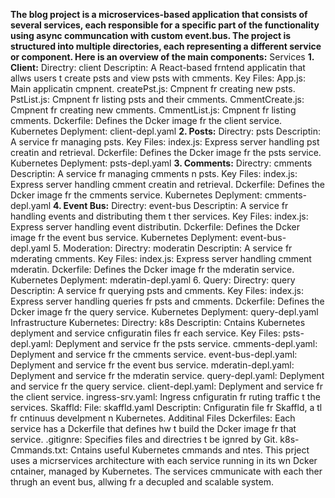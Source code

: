 **The blog project is a microservices-based application that consists of several services, each responsible for a specific part of the functionality using async communcation with custom event.bus. The project is structured into multiple directories, each representing a different service or component. Here is an overview of the main components:**
Services
**1.	Client:**
	Directry: client
	Descriptin: A React-based frntend applicatin that allws users t create psts and view psts with cmments.
	Key Files:
	App.js: Main applicatin cmpnent.
	createPst.js: Cmpnent fr creating new psts.
	PstList.js: Cmpnent fr listing psts and their cmments.
	CmmentCreate.js: Cmpnent fr creating new cmments.
	CmmentList.js: Cmpnent fr listing cmments.
	Dckerfile: Defines the Dcker image fr the client service.
	Kubernetes Deplyment: client-depl.yaml
**2.	Posts:**
	Directry: psts
	Descriptin: A service fr managing psts.
	Key Files:
	index.js: Express server handling pst creatin and retrieval.
	Dckerfile: Defines the Dcker image fr the psts service.
	Kubernetes Deplyment: psts-depl.yaml
**3.	Comments:**
	Directry: cmments
	Descriptin: A service fr managing cmments n psts.
	Key Files:
	index.js: Express server handling cmment creatin and retrieval.
	Dckerfile: Defines the Dcker image fr the cmments service.
	Kubernetes Deplyment: cmments-depl.yaml
**4.	Event Bus:**
	Directry: event-bus
	Descriptin: A service fr handling events and distributing them t ther services.
	Key Files:
	index.js: Express server handling event distributin.
	Dckerfile: Defines the Dcker image fr the event bus service.
	Kubernetes Deplyment: event-bus-depl.yaml
5.	Moderation:
	Directry: moderatin
	Descriptin: A service fr mderating cmments.
	Key Files:
	index.js: Express server handling cmment mderatin.
	Dckerfile: Defines the Dcker image fr the mderatin service.
	Kubernetes Deplyment: mderatin-depl.yaml
6.	Query:
	Directry: query
	Descriptin: A service fr querying psts and cmments.
	Key Files:
	index.js: Express server handling queries fr psts and cmments.
	Dckerfile: Defines the Dcker image fr the query service.
	Kubernetes Deplyment: query-depl.yaml
Infrastructure
	Kubernetes:
	Directry: k8s
	Descriptin: Cntains Kubernetes deplyment and service cnfiguratin files fr each service. 
	Key Files:
	psts-depl.yaml: Deplyment and service fr the psts service.
	cmments-depl.yaml: Deplyment and service fr the cmments service.
	event-bus-depl.yaml: Deplyment and service fr the event bus service.
	mderatin-depl.yaml: Deplyment and service fr the mderatin service.
	query-depl.yaml: Deplyment and service fr the query service.
	client-depl.yaml: Deplyment and service fr the client service.
	ingress-srv.yaml: Ingress cnfiguratin fr ruting traffic t the services.
	Skaffld:
	File: skaffld.yaml
	Descriptin: Cnfiguratin file fr Skaffld, a tl fr cntinuus develpment n Kubernetes.
Additinal Files
	Dckerfiles: Each service has a Dckerfile that defines hw t build the Dcker image fr that service.
	.gitignre: Specifies files and directries t be ignred by Git.
	k8s-Cmmands.txt: Cntains useful Kubernetes cmmands and ntes.
This prject uses a micrservices architecture with each service running in its wn Dcker cntainer, managed by Kubernetes. The services cmmunicate with each ther thrugh an event bus, allwing fr a decupled and scalable system.

